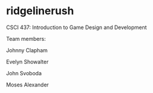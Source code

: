 # ridgelinerush

CSCI 437: Introduction to Game Design and Development

Team members:

Johnny Clapham

Evelyn Showalter

John Svoboda

Moses Alexander
